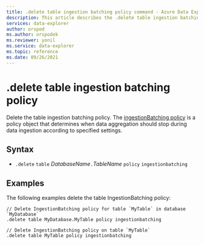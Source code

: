 ```yaml
---
title: .delete table ingestion batching policy command - Azure Data Explorer
description: This article describes the .delete table ingestion batching policy command in Azure Data Explorer.
services: data-explorer
author: orspod
ms.author: orspodek
ms.reviewer: yonil
ms.service: data-explorer
ms.topic: reference
ms.date: 09/26/2021
---
```

# .delete table ingestion batching policy

Delete the table ingestion batching policy. The [ingestionBatching policy](batchingpolicy.md) is a policy object that determines when data aggregation should stop during data ingestion according to specified settings.

## Syntax

* `.delete` `table` *DatabaseName*`.`*TableName* `policy` `ingestionbatching`

## Examples

The following examples delete the table IngestionBatching policy:

```kusto
// Delete IngestionBatching policy for table `MyTable` in database `MyDatabase`
.delete table MyDatabase.MyTable policy ingestionbatching 
```

```kusto
// Delete IngestionBatching policy on table `MyTable`
.delete table MyTable policy ingestionbatching
```
